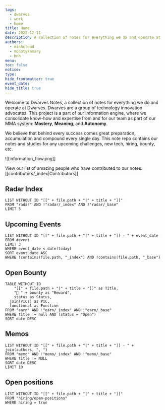 ```yaml
---
tags:
  - dwarves
  - work
  - home
title: Home
date: 2023-12-11
description: A collection of notes for everything we do and operate at Dwarves. This is where we keep our internal notes.
authors:
  - minhcloud
  - monotykamary
  - hnh
menu: 
toc: false
notice: 
type: 
hide_frontmatter: true
event_date: 
hide_title: true
---
```

Welcome to Dwarves Notes, a collection of notes for everything we do and operate at Dwarves. Dwarves are a group of technology innovation advocates. This project is a part of our information engine, where we consolidate know-how and expertise from and for our team as part of our MMA system: **Mastery**, **Meaning**, and **Autonomy**.

We believe that behind every success comes great preparation, accumulation and compound every single day. This note repo contains our notes and studies for any upcoming challenges, new tech, hiring, bounty, etc.


![[information_flow.png]]

View our list of amazing people who have contributed to our notes: [[contributors/_index|Contributors]]
## Radar Index

<!-- col-2 #1 -->
```dataview
LIST WITHOUT ID "[[" + file.path + "|" + title + "]]"
FROM "radar" AND !"radar/_index" AND !"radar/_base"
LIMIT 5
```
<!-- /col-2 #1 -->
## Upcoming Events

```dataview
LIST WITHOUT ID "[[" + file.path + "|" + title + "]] - " + event_date
FROM #event
LIMIT 3
WHERE event_date < date(today)
SORT event_date ASC
WHERE !contains(file.path, "_index") AND !contains(file.path, "_base")
```

## Open Bounty

```dataview
TABLE WITHOUT ID
	"[[" + file.path + "|" + title + "]]" as Title,
	"🧊 " + bounty as "Reward",
	status as Status,
  join(PICs) as PIC,
  functional as Function
FROM "earn" AND !"earn/_index" AND !"earn/_base"
WHERE title != null AND (status = "Open")
SORT date DESC
```

## Memos

```dataview
LIST WITHOUT ID "[[" + file.path + "|" + title + "]] - " + join(authors, ", ")
FROM "memo" AND !"memo/_index" AND !"memo/_base"
WHERE title != NULL
SORT date DESC
LIMIT 10
```
## Open positions
```dataview
LIST WITHOUT ID "[[" + file.path + "|" + title + "]]"
FROM "hiring/open-positions"
WHERE hiring = true
```